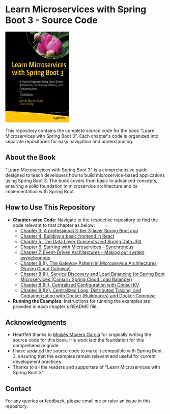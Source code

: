 # Learn Microservices with Spring Boot 3 - Source Code

[comment]: #cover
![Cover image](/profile/978-1-4842-9756-8.jpeg)

This repository contains the complete source code for the book "Learn Microservices with Spring Boot 3". Each chapter's code is organized into separate repositories for easy navigation and understanding.

## About the Book

"Learn Microservices with Spring Boot 3" is a comprehensive guide designed to teach developers how to build microservice-based applications using Spring Boot 3. The book covers from basic to advanced concepts, ensuring a solid foundation in microservice architecture and its implementation with Spring Boot.

## How to Use This Repository

- **Chapter-wise Code**: Navigate to the respective repository to find the code relevant to that chapter as below:
  - [Chapter 3. A professional 3-tier 3-layer Spring Boot app](https://github.com/Book-Microservices-v3/chapter03)
  - [Chapter 4. Building a basic frontend in React](https://github.com/Book-Microservices-v3/chapter04)
  - [Chapter 5. The Data Layer Concepts and Spring Data JPA](https://github.com/Book-Microservices-v3/chapter05)
  - [Chapter 6. Starting with Microservices - Synchronous](https://github.com/Book-Microservices-v3/chapter06)
  - [Chapter 7. Event-Driven Architectures - Making our system asynchronous](https://github.com/Book-Microservices-v3/chapter07)
  - [Chapter 8 (I). The Gateway Pattern in Microservice Architectures (Spring Cloud Gateway)](https://github.com/Book-Microservices-v3/chapter08a)
  - [Chapter 8 (II). Service Discovery and Load Balancing for Spring Boot Microservices (Consul / Spring Cloud Load Balancer)](https://github.com/Book-Microservices-v3/chapter08b)
  - [Chapter 8 (III). Centralized Configuration with Consul KV](https://github.com/Book-Microservices-v3/chapter08c)
  - [Chapter 8 (IV). Centralized Logs, Distributed Tracing, and Containerization with Docker (Buildpacks) and Docker Compose](https://github.com/Book-Microservices-v3/chapter08d)
- **Running the Examples**: Instructions for running the examples are provided in each chapter's README file.

## Acknowledgments

- Heartfelt thanks to [Moisés Macero García](https://github.com/mechero) for originally writing the source code for this book. His work laid the foundation for this comprehensive guide.
- I have updated the source code to make it compatible with Spring Boot 3, ensuring that the examples remain relevant and useful for current development practices.
- Thanks to all the readers and supporters of "Learn Microservices with Spring Boot 3".

## Contact

For any queries or feedback, please email [me](tarun.telang@gmail.com) or raise an issue in this repository.

<!--

**Here are some ideas to get you started:**

🙋‍♀️ A short introduction - what is your organization all about?
🌈 Contribution guidelines - how can the community get involved?
👩‍💻 Useful resources - where can the community find your docs? Is there anything else the community should know?
🍿 Fun facts - what does your team eat for breakfast?
🧙 Remember, you can do mighty things with the power of [Markdown](https://docs.github.com/github/writing-on-github/getting-started-with-writing-and-formatting-on-github/basic-writing-and-formatting-syntax)
-->

